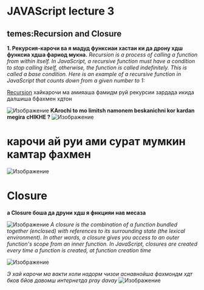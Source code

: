 # JAVAScript lecture 3
## temes:Recursion and Closure

**1. Рекурсия-карочи ва я мадуд функсиаи хастаи ки да дрону хдш функсиа хдша фариод мукна.**
*Recursion is a process of calling a function from within itself. In JavaScript, a recursive function must have a condition to stop calling itself, otherwise, the function is called indefinitely. This is called a base condition. Here is an example of a recursive function in JavaScript that counts down from a given number to 1:*

[Recursion](https://www.bing.com/ck/a?!&&p=f4624c5eccffa14cJmltdHM9MTcwNTk2ODAwMCZpZ3VpZD0yOGM4NmQ3OS0zMTA5LTZlNTYtM2M1Ny03ZWI2MzA4NjZmYWMmaW5zaWQ9NTIxOA&ptn=3&ver=2&hsh=3&fclid=28c86d79-3109-6e56-3c57-7eb630866fac&psq=recursion+js&u=a1aHR0cHM6Ly9qYXZhc2NyaXB0LmluZm8vcmVjdXJzaW9u&ntb=1 "Всплывающая подсказка") хайкарочи ма амияаша фамидм руй рекурсии зардада икида далшиша бфахмен хдтон

![Изображение](https://www.google.com/url?sa=i&url=https%3A%2F%2Fbigbangpartnership.co.uk%2Fthe-creative-power-of-questions%2F&psig=AOvVaw2EVPhXUsspHlBEb2xNqSFr&ust=1708510500103000&source=images&cd=vfe&opi=89978449&ved=0CBIQjRxqFwoTCNCn1d7XuYQDFQAAAAAdAAAAABAQ)
**KArochi to mo limitsh namonem beskanichni kor kardan megira**
**cHIKHE ?**
![Изображение](https://www.clipartmax.com/png/middle/15-154091_question-mark-animation-microsoft-powerpoint-clip-art-powerpoint-presentation-animated-question-mark.png "Логотип QUESTION")
# карочи ай руи ами сурат мумкин камтар фахмен
![Изображение](https://vuejsdevelopers.com/images/posts/recursive_components.jpg "Логотип QUESTION")

# Closure
**а Closure боша да друни хдш я фнкцияи нав меcаза**


![Изображение](https://www.google.com/url?sa=i&url=https%3A%2F%2Fbigbangpartnership.co.uk%2Fthe-creative-power-of-questions%2F&psig=AOvVaw2EVPhXUsspHlBEb2xNqSFr&ust=1708510500103000&source=images&cd=vfe&opi=89978449&ved=0CBIQjRxqFwoTCNCn1d7XuYQDFQAAAAAdAAAAABAQ)
*A closure is the combination of a function bundled together (enclosed) with references to its surrounding state (the lexical environment). In other words, a closure gives you access to an outer function's scope from an inner function. In JavaScript, closures are created every time a function is created, at function creation time*

![Изображение](https://linuxhint.com/wp-content/uploads/2021/12/JavaScript-Function-closures-2.png   "Логотип QUESTION")

*Э хай карочи ма вакти холи надорм чизои аснавнойша фахмондм хдт бков бйов давомш интернетда pray*
*davay*
![Изображение](https://th.bing.com/th/id/OIP.lqU8M7MRsQKCnf-BHguy6AHaEK?rs=1&pid=ImgDetMain   "Логотип QUESTION")
